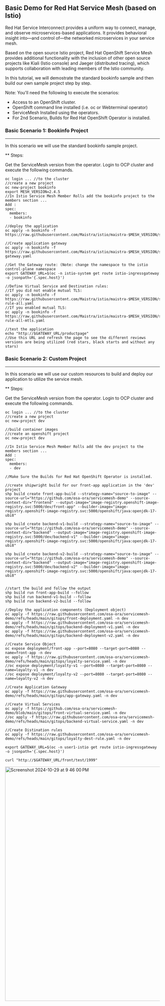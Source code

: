 ## Basic Demo for Red Hat Service Mesh (based on Istio)

Red Hat Service Interconnect provides a uniform way to connect, manage, and observe microservices-based applications. It provides behavioral insight into—and control of—the networked microservices in your service mesh.

Based on the open source Istio project, Red Hat OpenShift Service Mesh provides additional functionality with the inclusion of other open source projects like Kiali (Istio console) and Jaeger (distributed tracing), which supports collaboration with leading members of the Istio community.

In this tutorial, we will demostrate the standard bookinfo sample and then build our own sample project step by step.

Note: You'll need the following to execute the scenarios:
- Access to an OpenShift cluster.
- OpenShift command line installed (i.e. oc or Webterminal operator)
- ServiceMesh Installed using the operators.
- For 2nd Scenario, Builds for Red Hat OpenShift Operator is installed.
  
### Basic Scenario 1: Bookinfo Project
---

In this scenario we will use the standard bookinfo sample project.

** Steps:

Get the ServiceMesh version from the operator.
Login to OCP cluster and execute the following commands.

```
oc login ... //to the cluster
//create a new project
oc new-project bookinfo
export MESH_VERSION=2.4.5
//In Istio Service Mesh Member Rolls add the bookinfo project to the members section ...
Add :
spec:
  members:
  - bookinfo

//deploy the application
oc apply -n bookinfo -f https://raw.githubusercontent.com/Maistra/istio/maistra-$MESH_VERSION/samples/bookinfo/platform/kube/bookinfo.yaml

//Create application gateway
oc apply -n bookinfo -f https://raw.githubusercontent.com/Maistra/istio/maistra-$MESH_VERSION/samples/bookinfo/networking/bookinfo-gateway.yaml

//Get the Gateway route: (Note: change the namespace to the istio control-plane namespace
export GATEWAY_URL=$(oc -n istio-system get route istio-ingressgateway -o jsonpath='{.spec.host}')

//Define Virtual Service and Destination rules:
//If you did not enable mutual TLS:
oc apply -n bookinfo -f https://raw.githubusercontent.com/Maistra/istio/maistra-$MESH_VERSION/samples/bookinfo/networking/destination-rule-all.yaml 
//If you enabled mutual TLS:
oc apply -n bookinfo -f https://raw.githubusercontent.com/Maistra/istio/maistra-$MESH_VERSION/samples/bookinfo/networking/destination-rule-all-mtls.yaml 

//test the application
echo "http://$GATEWAY_URL/productpage"
//Use this URL and refresh the page to see the different reviews versions are being utilized (red stars, black starts and without any stars)
```


### Basic Scenario 2: Custom Project
---

In this scenario we will use our custom resources to build and deploy our application to utilize the service mesh.

** Steps:

Get the ServiceMesh version from the operator.
Login to OCP cluster and execute the following commands.

```
oc login ... //to the cluster
//create a new project
oc new-project dev

//build container images
//create an openshift project
oc new-project dev

//In Istio Service Mesh Member Rolls add the dev project to the members section ...
Add :
spec:
  members:
  - dev

//Make Sure the Builds for Red Hat OpenShift Operator is installed.

//create shipwright build for our front-app application in the 'dev' project
shp build create front-app-build --strategy-name="source-to-image" --source-url="https://github.com/osa-ora/servicemesh-demo" --source-context-dir="frontend" --output-image="image-registry.openshift-image-registry.svc:5000/dev/front-app" --builder-image="image-registry.openshift-image-registry.svc:5000/openshift/java:openjdk-17-ubi8"

shp build create backend-v1-build --strategy-name="source-to-image" --source-url="https://github.com/osa-ora/servicemesh-demo" --source-context-dir="backend" --output-image="image-registry.openshift-image-registry.svc:5000/dev/backend-v1" --builder-image="image-registry.openshift-image-registry.svc:5000/openshift/java:openjdk-17-ubi8"

shp build create backend-v2-build --strategy-name="source-to-image" --source-url="https://github.com/osa-ora/servicemesh-demo" --source-context-dir="backend" --output-image="image-registry.openshift-image-registry.svc:5000/dev/backend-v2" --builder-image="image-registry.openshift-image-registry.svc:5000/openshift/java:openjdk-17-ubi8"


//start the build and follow the output
shp build run front-app-build --follow
shp build run backend-v1-build --follow
shp build run backend-v2-build --follow

//Deploy the application components (Deployment object)
oc apply -f https://raw.githubusercontent.com/osa-ora/servicemesh-demo/refs/heads/main/gitops/front-deployment.yaml -n dev
oc apply -f https://raw.githubusercontent.com/osa-ora/servicemesh-demo/refs/heads/main/gitops/backend-deployment-v1.yaml -n dev
oc apply -f https://raw.githubusercontent.com/osa-ora/servicemesh-demo/refs/heads/main/gitops/backend-deployment-v2.yaml -n dev

//Create Service Object
oc expose deployment/front-app --port=8080 --target-port=8080 --name=front-app -n dev
oc apply -f https://raw.githubusercontent.com/osa-ora/servicemesh-demo/refs/heads/main/gitops/loyalty-service.yaml -n dev
//oc expose deployment/loyalty-v1 --port=8080 --target-port=8080 --name=loyalty-v1 -n dev
//oc expose deployment/loyalty-v2 --port=8080 --target-port=8080 --name=loyalty-v2 -n dev

//Create Application Gateway
oc apply -f https://raw.githubusercontent.com/osa-ora/servicemesh-demo/refs/heads/main/gitops/app-gateway.yaml -n dev

//Create Virtual Services
oc apply -f https://github.com/osa-ora/servicemesh-demo/blob/main/gitops/front-virtual-service.yaml -n dev
//oc apply -f https://raw.githubusercontent.com/osa-ora/servicemesh-demo/refs/heads/main/gitops/backend-virtual-service.yaml -n dev

//Create Distination rules
oc apply -f https://raw.githubusercontent.com/osa-ora/servicemesh-demo/refs/heads/main/gitops/loyalty-dest-rule.yaml -n dev

export GATEWAY_URL=$(oc -n user1-istio get route istio-ingressgateway -o jsonpath='{.spec.host}')

curl "http://$GATEWAY_URL/front/test/1999"

```

<img width="764" alt="Screenshot 2024-10-29 at 9 46 00 PM" src="https://github.com/user-attachments/assets/2a3adcab-2d64-4d8e-81de-fe5525df4609">



